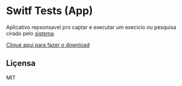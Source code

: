 # Switf Tests (App)

Aplicativo repsonsavel pro captar e executar um execicio ou pesquisa cirado pelo [sistema](https://github.com/vinibiso/swift-tests-web).

[Clique aqui para fazer o download](https://github.com/vinibiso/swift-tests-app/raw/master/builds/android-debug.apk)

## Liçensa
MIT
